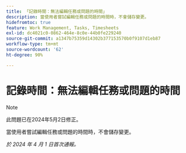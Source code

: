 ```yaml
---
title: 「記錄時間：無法編輯任務或問題的時間」
description: 當使用者嘗試編輯任務或問題的時間時，不會儲存變更。
hidefromtoc: true
feature: Work Management, Tasks, Timesheets
exl-id: dc4021c0-0862-464e-8c0e-44b0fe229240
source-git-commit: a1347b75359d14302b377153570b0f9107d1eb87
workflow-type: tm+mt
source-wordcount: '62'
ht-degree: 90%

---
```


# 記錄時間：無法編輯任務或問題的時間

>[!NOTE]
>
>此問題已在2024年5月2日修正。

當使用者嘗試編輯任務或問題的時間時，不會儲存變更。

_於 2024 年 4 月 1 日首次通報。_
